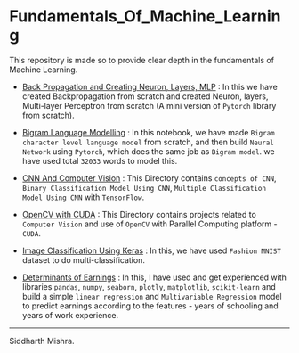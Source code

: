 # Fundamentals_Of_Machine_Learning
This repository is made so to provide clear depth in the fundamentals of Machine Learning.

* <a href="https://github.com/RustyGrackle/Fundamentals_Of_Machine_Learning/blob/main/Back_Propagation_and_Creating_Neuron_Layers_MLP.ipynb">Back Propagation and Creating Neuron, Layers, MLP</a> : In this we have created Backpropagation from scratch and created Neuron, layers, Multi-layer Perceptron from scratch (A mini version of `Pytorch` library from scratch).

* <a
href="https://github.com/RustyGrackle/Fundamentals_Of_Machine_Learning/blob/main/BigramLanguageModelling.ipynb">Bigram Language Modelling</a> : In this notebook, we have made `Bigram character level language model` from scratch, and then build `Neural Network` using `Pytorch`, which does the same job as `Bigram model`. we have used total `32033` words to model this.

* <a href="https://github.com/RustyGrackle/Fundamentals_Of_Machine_Learning/tree/main/CNN_ComputerVision">CNN And Computer Vision</a> : This Directory contains `concepts of CNN`, `Binary Classification Model Using CNN`, `Multiple Classification Model Using CNN` with `TensorFlow`.

* <a href="https://github.com/RustyGrackle/Fundamentals_Of_Machine_Learning/tree/main/OpenCV%20with%20CUDA">OpenCV with CUDA<a> : This Directory contains projects related to `Computer Vision` and use of `OpenCV` with Parallel Computing platform - `CUDA`.

* <a href= "https://github.com/RustyGrackle/Fundamentals_Of_Machine_Learning/blob/main/Image_Classification_Using_Keras.ipynb">Image Classification Using Keras</a> : In this, we have used `Fashion MNIST` dataset to do multi-classification.

* <a href="https://github.com/RustyGrackle/Fundamentals_Of_Machine_Learning/blob/main/Determinants_of_Earnings.ipynb">Determinants of Earnings</a> : In this, I have used and get experienced with libraries `pandas`, `numpy`, `seaborn`, `plotly`, `matplotlib`, `scikit-learn` and build a simple `linear regression` and `Multivariable Regression` model to predict earnings according to the features - years of schooling and years of work experience.


-----------------------------------------------------------------------------------------------------
Siddharth Mishra.
